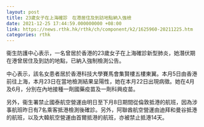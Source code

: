 ```yaml
---
layout: post
title: 23歲女子在上海確診　在港居住及到訪地點納入強檢
date: 2021-12-25 17:44:59.000000000 +08:00
link: https://news.rthk.hk/rthk/ch/component/k2/1625960-20211225.htm
categories: rthk
---
```


衞生防護中心表示，一名曾居於香港的23歲女子在上海確診新型肺炎，她潛伏期在港曾居住及到訪的地點，已納入強制檢測公告。

中心表示，該名女患者居於香港科技大學賽馬會集賢樓五樓東翼。本月5日由香港前往上海，本月23日在當地檢測結果呈陽性，她在本月22日出現病徵。她在4月及6月，分別在內地接種一劑國藥疫苗及一劑科興疫苗。

另外，衞生署禁止國泰航空營運由明日至下月8日期間從倫敦抵港的航班，因為涉事航班昨日有7名乘客抵港檢測後確診。另外，阿聯酋航空營運由迪拜和曼谷抵港的航班，以及大韓航空營運由首爾抵港的航班，亦被禁止抵港14天。
